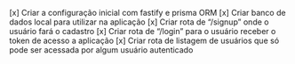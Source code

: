 [x] Criar a configuração inicial com fastify e prisma ORM
[x] Criar banco de dados local para utilizar na aplicação
[x] Criar rota de “/signup” onde o usuário fará o cadastro
[x] Criar rota de “/login” para o usuário receber o token de acesso a aplicação
[x] Criar rota de listagem de usuários que só pode ser acessada por algum usuário autenticado
